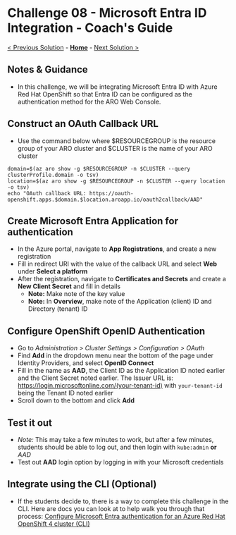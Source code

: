 # Challenge 08 - Microsoft Entra ID Integration - Coach's Guide 

[< Previous Solution](./Solution-07.md) - **[Home](./README.md)** - [Next Solution >](./Solution-09.md)

## Notes & Guidance
- In this challenge, we will be integrating Microsoft Entra ID with Azure Red Hat OpenShift so that Entra ID can be configured as the authentication method for the ARO Web Console. 

## Construct an OAuth Callback URL
- Use the command below where $RESOURCEGROUP is the resource group of your ARO cluster and $CLUSTER is the name of your ARO cluster
```
domain=$(az aro show -g $RESOURCEGROUP -n $CLUSTER --query clusterProfile.domain -o tsv)
location=$(az aro show -g $RESOURCEGROUP -n $CLUSTER --query location -o tsv)
echo "OAuth callback URL: https://oauth-openshift.apps.$domain.$location.aroapp.io/oauth2callback/AAD"
```

## Create Microsoft Entra Application for authentication
- In the Azure portal, navigate to **App Registrations**, and create a new registration
- Fill in redirect URI with the value of the callback URL and select **Web** under **Select a platform**
- After the registration, navigate to **Certificates and Secrets** and create a **New Client Secret** and fill in details
    - **Note:** Make note of the key value
    - **Note:** In **Overview**, make note of the Application (client) ID and Directory (tenant) ID

## Configure OpenShift OpenID Authentication
- Go to *Administration > Cluster Settings > Configuration > OAuth*
- Find **Add** in the dropdown menu near the bottom of the page under Identity Providers, and select **OpenID Connect**
- Fill in the name as **AAD**, the Client ID as the Application ID noted earlier and the Client Secret noted earlier. The Issuer URL is: https://login.microsoftonline.com/(your-tenant-id) with `your-tenant-id` being the Tenant ID noted earlier
- Scroll down to the bottom and click **Add**

## Test it out
- *Note:* This may take a few minutes to work, but after a few minutes, students should be able to log out, and then login with `kube:admin` **or** *AAD*
- Test out **AAD** login option by logging in with your Microsoft credentials

## Integrate using the CLI (Optional)
- If the students decide to, there is a way to complete this challenge in the CLI. Here are docs you can look at to help walk you through that process: [Configure Microsoft Entra authentication for an Azure Red Hat OpenShift 4 cluster (CLI)](https://learn.microsoft.com/en-us/azure/openshift/configure-azure-ad-cli)
